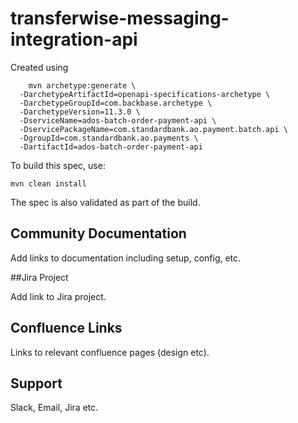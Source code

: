 # transferwise-messaging-integration-api

Created using
```shell
	mvn archetype:generate \
  -DarchetypeArtifactId=openapi-specifications-archetype \
  -DarchetypeGroupId=com.backbase.archetype \
  -DarchetypeVersion=11.3.0 \
  -DserviceName=ados-batch-order-payment-api \
  -DservicePackageName=com.standardbank.ao.payment.batch.api \
  -DgroupId=com.standardbank.ao.payments \
  -DartifactId=ados-batch-order-payment-api
```

To build this spec, use:
```
mvn clean install
```

The spec is also validated as part of the build.

## Community Documentation

Add links to documentation including setup, config, etc.

##Jira Project

Add link to Jira project.

## Confluence Links
Links to relevant confluence pages (design etc).

## Support

Slack, Email, Jira etc.
